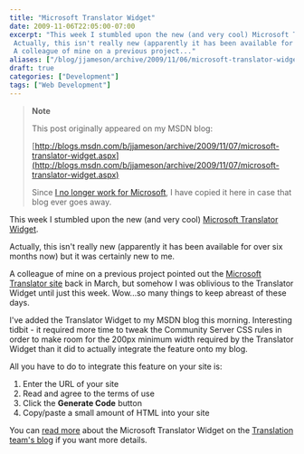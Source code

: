 ```yaml
---
title: "Microsoft Translator Widget"
date: 2009-11-06T22:05:00-07:00
excerpt: "This week I stumbled upon the new (and very cool) Microsoft Translator Widget . 
 Actually, this isn't really new (apparently it has been available for over six months now) but it was certainly new to me. 
 A colleague of mine on a previous project..."
aliases: ["/blog/jjameson/archive/2009/11/06/microsoft-translator-widget.aspx"]
draft: true
categories: ["Development"]
tags: ["Web Development"]
---
```


> **Note**
>
> This post originally appeared on my MSDN blog:
>
> [http://blogs.msdn.com/b/jjameson/archive/2009/11/07/microsoft-translator-widget.aspx](http://blogs.msdn.com/b/jjameson/archive/2009/11/07/microsoft-translator-widget.aspx)
>
> Since [I no longer work for Microsoft](/blog/jjameson/2011/09/02/last-day-with-microsoft), I have copied it here in case that blog ever goes away.

This week I stumbled upon the new (and very cool) [Microsoft Translator Widget](http://www.microsofttranslator.com/Widget).

Actually, this isn't really new (apparently it has been available for over six months now) but it was certainly new to me.

A colleague of mine on a previous project pointed out the [Microsoft Translator site](http://www.microsofttranslator.com/) back in March, but somehow I was oblivious to the Translator Widget until just this week. Wow...so many things to keep abreast of these days.

I've added the Translator Widget to my MSDN blog this morning. Interesting tidbit - it required more time to tweak the Community Server CSS rules in order to make room for the 200px minimum width required by the Translator Widget than it did to actually integrate the feature onto my blog.

All you have to do to integrate this feature on your site is:

1. Enter the URL of your site
2. Read and agree to the terms of use
3. Click the **Generate Code** button
4. Copy/paste a small amount of HTML into your site

You can [read more](http://blogs.msdn.com/translation/archive/2009/03/18/announcing-the-microsoft-translator-web-page-widget.aspx) about the Microsoft Translator Widget on the [Translation team's blog](http://blogs.msdn.com/translation) if you want more details.

